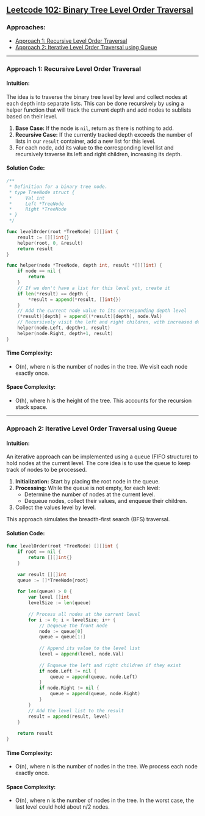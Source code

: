 ## [Leetcode 102: Binary Tree Level Order Traversal](https://leetcode.com/problems/binary-tree-level-order-traversal/)

### Approaches:
- [Approach 1: Recursive Level Order Traversal](#approach-1-recursive-level-order-traversal)
- [Approach 2: Iterative Level Order Traversal using Queue](#approach-2-iterative-level-order-traversal-using-queue)

---

### Approach 1: Recursive Level Order Traversal

#### Intuition:
The idea is to traverse the binary tree level by level and collect nodes at each depth into separate lists. This can be done recursively by using a helper function that will track the current depth and add nodes to sublists based on their level.

1. **Base Case:** If the node is `nil`, return as there is nothing to add.
2. **Recursive Case:** If the currently tracked depth exceeds the number of lists in our `result` container, add a new list for this level.
3. For each node, add its value to the corresponding level list and recursively traverse its left and right children, increasing its depth.

#### Solution Code:

```go
/**
 * Definition for a binary tree node.
 * type TreeNode struct {
 *     Val int
 *     Left *TreeNode
 *     Right *TreeNode
 * }
 */

func levelOrder(root *TreeNode) [][]int {
	result := [][]int{}
	helper(root, 0, &result)
	return result
}

func helper(node *TreeNode, depth int, result *[][]int) {
	if node == nil {
		return
	}
	// If we don't have a list for this level yet, create it
	if len(*result) == depth {
		*result = append(*result, []int{})
	}
	// Add the current node value to its corresponding depth level
	(*result)[depth] = append((*result)[depth], node.Val)
	// Recursively visit the left and right children, with increased depth
	helper(node.Left, depth+1, result)
	helper(node.Right, depth+1, result)
}
```

#### Time Complexity:
- O(n), where n is the number of nodes in the tree. We visit each node exactly once.

#### Space Complexity:
- O(h), where h is the height of the tree. This accounts for the recursion stack space.

---

### Approach 2: Iterative Level Order Traversal using Queue

#### Intuition:
An iterative approach can be implemented using a queue (FIFO structure) to hold nodes at the current level. The core idea is to use the queue to keep track of nodes to be processed. 

1. **Initialization:** Start by placing the root node in the queue.
2. **Processing:** While the queue is not empty, for each level:
   - Determine the number of nodes at the current level.
   - Dequeue nodes, collect their values, and enqueue their children.
3. Collect the values level by level.

This approach simulates the breadth-first search (BFS) traversal.

#### Solution Code:

```go
func levelOrder(root *TreeNode) [][]int {
	if root == nil {
		return [][]int{}
	}
	
	var result [][]int
	queue := []*TreeNode{root}
	
	for len(queue) > 0 {
		var level []int
		levelSize := len(queue)
		
		// Process all nodes at the current level
		for i := 0; i < levelSize; i++ {
			// Dequeue the front node
			node := queue[0]
			queue = queue[1:] 
			
			// Append its value to the level list
			level = append(level, node.Val)
			
			// Enqueue the left and right children if they exist
			if node.Left != nil {
				queue = append(queue, node.Left)
			}
			if node.Right != nil {
				queue = append(queue, node.Right)
			}
		}
		// Add the level list to the result
		result = append(result, level)
	}
	
	return result
}
```

#### Time Complexity:
- O(n), where n is the number of nodes in the tree. We process each node exactly once.

#### Space Complexity:
- O(n), where n is the number of nodes in the tree. In the worst case, the last level could hold about n/2 nodes.

